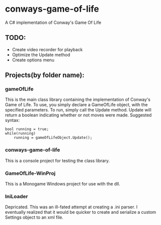 # conways-game-of-life
A C# implementation of Conway's Game Of Life
## TODO:
 * Create video recorder for playback
 * Optimize the Update method
 * Create options menu
## Projects(by folder name):
### gameOfLife
This is the main class library containing the implementation of Conway's Game of Life. To use, you simply declare a 
GameOfLife object, with the specified parameters. To run, simply call the Update method. Update will return a boolean 
indicating whether or not moves were made.
Suggested syntax:
```
bool running = true;
while(running)
    running = gameOfLifeObject.Update();
```
### conways-game-of-life
This is a console project for testing the class library.

### GameOfLife-WinProj
This is a Monogame Windows project for use with the dll.

### IniLoader
Depricated. This was an ill-fated attempt at creating a .ini parser. I eventually realized that it would be quicker 
to create and serialize a custom Settings object to an xml file.